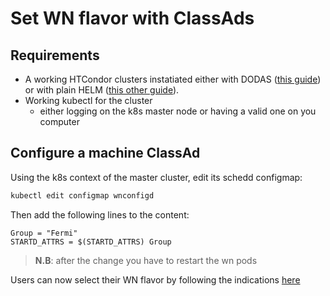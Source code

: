 # Set WN flavor with ClassAds

## Requirements

- A working HTCondor clusters instatiated either with DODAS ([this guide](condor.md)) or with plain HELM ([this other guide](condor-helm.md)).
- Working kubectl for the cluster
    - either logging on the k8s master node or having a valid one on you computer


## Configure a machine ClassAd

Using the k8s context of the master cluster, edit its schedd configmap:

```bash
kubectl edit configmap wnconfigd
```

Then add the following lines to the content:

```text
Group = "Fermi"
STARTD_ATTRS = $(STARTD_ATTRS) Group
```

> **N.B**: after the change you have to restart the wn pods

Users can now select their WN flavor by following the indications [here](https://htcondor-wiki.cs.wisc.edu/index.cgi/wiki?p=HowToInsertCustomClassAdIntoJobs)

